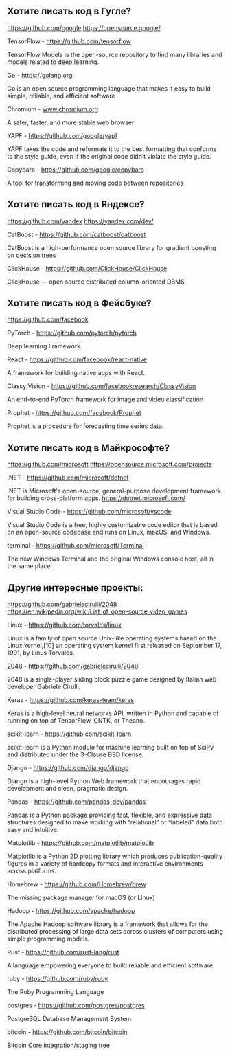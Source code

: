 ## Хотите писать код в Гугле?

https://github.com/google
https://opensource.google/

TensorFlow - https://github.com/tensorflow

TensorFlow Models is the open-source repository to find many libraries and models related to deep learning.

Go - https://golang.org

Go is an open source programming language that makes it easy to build simple, reliable, and efficient software

Chromium - www.chromium.org

A safer, faster, and more stable web browser

YAPF - https://github.com/google/yapf

YAPF takes the code and reformats it to the best formatting that conforms to the style guide, even if the original code didn’t violate the style guide.

Copybara - https://github.com/google/copybara

A tool for transforming and moving code between repositories

## Хотите писать код в Яндексе?

https://github.com/yandex
https://yandex.com/dev/

CatBoost - https://github.com/catboost/catboost

CatBoost is a high-performance open source library for gradient boosting on decision trees

ClickHouse - https://github.com/ClickHouse/ClickHouse

ClickHouse — open source distributed column-oriented DBMS

## Хотите писать код в Фейсбуке?

https://github.com/facebook

PyTorch - https://github.com/pytorch/pytorch

Deep learning Framework.

React - https://github.com/facebook/react-native

A framework for building native apps with React.

Classy Vision - https://github.com/facebookresearch/ClassyVision

An end-to-end PyTorch framework for image and video classification

Prophet - https://github.com/facebook/Prophet

Prophet is a procedure for forecasting time series data.

## Хотите писать код в Майкрософте?

https://github.com/microsoft
https://opensource.microsoft.com/projects

.NET - https://github.com/microsoft/dotnet

.NET is Microsoft's open-source, general-purpose development framework for building cross-platform apps.
https://dotnet.microsoft.com/

Visual Studio Code - https://github.com/microsoft/vscode

Visual Studio Code is a free, highly customizable code editor that is based on an open-source codebase and runs on Linux, macOS, and Windows.

terminal - https://github.com/microsoft/Terminal

The new Windows Terminal and the original Windows console host, all in the same place!

## Другие интересные проекты:

https://github.com/gabrielecirulli/2048
https://en.wikipedia.org/wiki/List_of_open-source_video_games

Linux - https://github.com/torvalds/linux

Linux is a family of open source Unix-like operating systems based on the Linux kernel,[10] an operating system kernel first released on September 17, 1991, by Linus Torvalds.

2048 - https://github.com/gabrielecirulli/2048

2048 is a single-player sliding block puzzle game designed by Italian web developer Gabriele Cirulli. 

Keras - https://github.com/keras-team/keras

Keras is a high-level neural networks API, written in Python and capable of running on top of TensorFlow, CNTK, or Theano.

scikit-learn - https://github.com/scikit-learn

scikit-learn is a Python module for machine learning built on top of SciPy and distributed under the 3-Clause BSD license.

Django - https://github.com/django/django

Django is a high-level Python Web framework that encourages rapid development and clean, pragmatic design.

Pandas - https://github.com/pandas-dev/pandas

Pandas is a Python package providing fast, flexible, and expressive data structures designed to make working with “relational” or “labeled” data both easy and intuitive. 

Matplotlib - https://github.com/matplotlib/matplotlib

Matplotlib is a Python 2D plotting library which produces publication-quality figures in a variety of hardcopy formats and interactive environments across platforms. 

Homebrew - https://github.com/Homebrew/brew

The missing package manager for macOS (or Linux)

Hadoop - https://github.com/apache/hadoop

The Apache Hadoop software library is a framework that allows for the distributed processing of large data sets across clusters of computers using simple programming models.

Rust - https://github.com/rust-lang/rust

A language empowering everyone to build reliable and efficient software.

ruby - https://github.com/ruby/ruby

The Ruby Programming Language

postgres - https://github.com/postgres/postgres

PostgreSQL Database Management System

bitcoin - https://github.com/bitcoin/bitcoin

Bitcoin Core integration/staging tree



